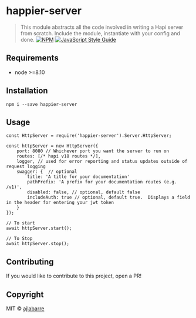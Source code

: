 # happier-server

> This module abstracts all the code involved in writing a Hapi server from scratch. Include the module, instantiate with your config and done.
[![NPM](https://img.shields.io/npm/v/react-eternal-list.svg)](https://www.npmjs.com/package/react-eternal-list) [![JavaScript Style Guide](https://img.shields.io/badge/code_style-standard-brightgreen.svg)](https://standardjs.com)

## Requirements
* node >=8.10

## Installation
```
npm i --save happier-server
```

## Usage
    const HttpServer = require('happier-server').Server.HttpServer;

    const httpServer = new HttpServer({
        port: 8080 // Whichever port you want the server to run on
        routes: [/* hapi v18 routes */],
        logger, // used for error reporting and status updates outside of request logging
        swagger: {  // optional
            title: 'A title for your documentation'
            pathPrefix: 'A prefix for your documentation routes (e.g. /v1)',
            disabled: false, // optional, default false
            includeAuth: true // optional, default true.  Displays a field in the header for entering your jwt token
        }
    });

    // To start
    await httpServer.start();
    
    // To Stop
    await httpServer.stop();

## Contributing
If you would like to contribute to this project, open a PR!
    
## Copyright

MIT © [ajlabarre](https://github.com/ajlabarre)